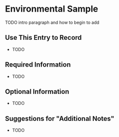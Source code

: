 # Environmental Sample

TODO intro paragraph and how to begin to add

## Use This Entry to Record

- TODO

## Required Information

- TODO

## Optional Information

- TODO

## Suggestions for "Additional Notes"

- TODO